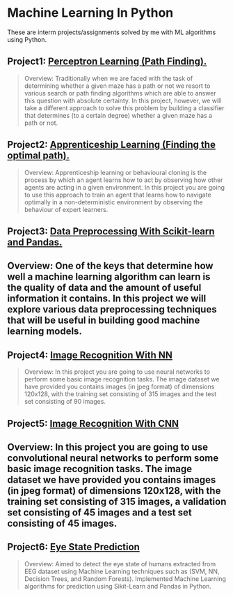 # Machine Learning In Python
These are interm projects/assignments solved by me with ML algorithms using Python.

## Project1: [Perceptron Learning (Path Finding).](https://github.com/OmarAhmadien/Python_ML/tree/master/Perceptron%20Learning%20_Path%20Finding)

> Overview: Traditionally when we are faced with the task of determining whether a given maze has a path or not we resort to various search or path finding algorithms which are able to answer this question with absolute certainty. In this project, however, we will take a different approach to solve this problem by building a classifier that determines (to a certain degree) whether a given maze has a path or not.

## Project2: [Apprenticeship Learning (Finding the optimal path).](https://github.com/OmarAhmadien/Python_ML/tree/master/Apprenticeship%20Learning_Finding%20the%20optimal%20path)

> Overview: Apprenticeship learning or behavioural cloning is the process by which an agent learns how to act by observing how other agents are acting in a given environment. In this project you are going to use this approach to train an agent that learns how to navigate optimally in a non-deterministic environment by observing the behaviour of expert learners.

## Project3: [Data Preprocessing With Scikit-learn and Pandas.](https://github.com/OmarAhmadien/Python_ML/tree/master/Data%20preprocessing%20with%20scikit-learn)

## Overview: One of the keys that determine how well a machine learning algorithm can learn is the quality of data and the amount of useful information it contains. In this project we will explore various data preprocessing techniques that will be useful in building good machine learning models.

## Project4: [Image Recognition With NN](https://github.com/OmarAhmadien/Python_ML/tree/master/Image%20Recognition%20with%20Neural%20Nets)

> Overview: In this project you are going to use neural networks to perform some basic image recognition tasks. The image dataset we have provided you contains images (in jpeg format) of dimensions 120x128, with the training set consisting of 315 images and the test set consisting of 90 images.

## Project5: [Image Recognition With CNN](https://github.com/OmarAhmadien/Python_ML/tree/master/Image%20Recognition%20with%20Convolutional%20Neural%20Networks%20(CNN))

## Overview: In this project you are going to use convolutional neural networks to perform some basic image recognition tasks. The image dataset we have provided you contains images (in jpeg format) of dimensions 120x128, with the training set consisting of 315 images, a validation set consisting of 45 images and a test set consisting of 45 images.

## Project6: [Eye State Prediction](https://github.com/OmarAhmadien/Python_ML/tree/master/Eye%20State%20Prediction)

> Overview: Aimed to detect the eye state of humans extracted from EEG dataset using Machine Learning techniques such as (SVM, NN, Decision Trees, and Random Forests). Implemented Machine Learning algorithms for prediction using Sikit-Learn and Pandas in
Python.
